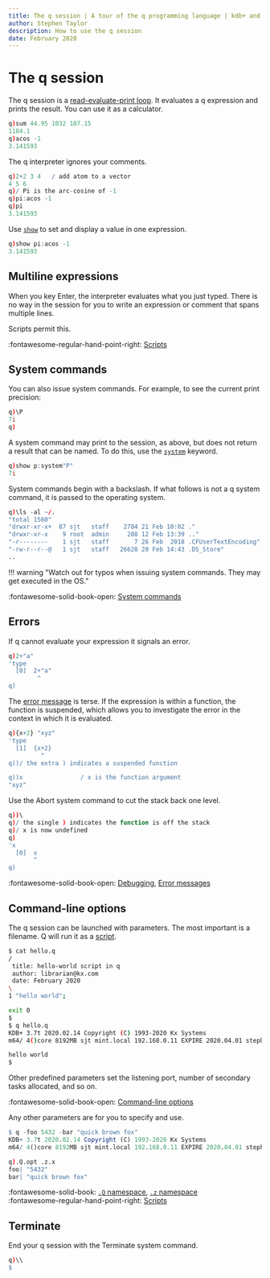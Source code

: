 ```yaml
---
title: The q session | A tour of the q programming language | kdb+ and q documentation
author: Stephen Taylor
description: How to use the q session
date: February 2020
---
```

# The q session



The q session is a [read-evaluate-print loop](https://en.wikipedia.org/wiki/Read%E2%80%93eval%E2%80%93print_loop "Wikipedia").
It evaluates a q expression and prints the result.
You can use it as a calculator.

```q
q)sum 44.95 1032 107.15
1184.1
q)acos -1
3.141593
```

The q interpreter ignores your comments.

```q
q)2+2 3 4   / add atom to a vector
4 5 6
q)/ Pi is the arc-cosine of -1
q)pi:acos -1
q)pi
3.141593
```

Use [`show`](../../ref/show.md) to set and display a value in one expression.

```q
q)show pi:acos -1
3.141593
```


## Multiline expressions

When you key Enter, the interpreter evaluates what you just typed. 
There is no way in the session for you to write an expression or comment that spans multiple lines.

Scripts permit this.

:fontawesome-regular-hand-point-right:
[Scripts](scripts.md)

## System commands

You can also issue system commands.
For example, to see the current print precision:

```q
q)\P
7i
q)
```

A system command may print to the session, as above, but does not return a result that can be named. To do this, use the [`system`](../../ref/system.md) keyword.

```q
q)show p:system"P"
7i
```

System commands begin with a backslash. 
If what follows is not a q system command, it is passed to the operating system. 

```q
q)\ls -al ~/.
"total 1560"
"drwxr-xr-x+  87 sjt   staff    2784 21 Feb 10:02 ."
"drwxr-xr-x    9 root  admin     288 12 Feb 13:39 .."
"-r--------    1 sjt   staff       7 26 Feb  2018 .CFUserTextEncoding"
"-rw-r--r--@   1 sjt   staff   26628 20 Feb 14:43 .DS_Store"
..
```

!!! warning "Watch out for typos when issuing system commands. They may get executed in the OS."

:fontawesome-solid-book-open:
[System commands](../../basics/syscmds.md)

## Errors

If q cannot evaluate your expression it signals an error. 

```q
q)2+"a"
'type
  [0]  2+"a"
        ^
q)
```

The [error message](../../basics/errors.md) is terse.
If the expression is within a function, the function is suspended, which allows you to investigate the error in the context in which it is evaluated. 

```q
q){x+2} "xyz"
'type
  [1]  {x+2}
         ^
q))/ the extra ) indicates a suspended function

q))x                / x is the function argument
"xyz"
```

Use the Abort system command to cut the stack back one level.

```q
q))\
q)/ the single ) indicates the function is off the stack
q)/ x is now undefined 
q)                  
'x
  [0]  x
       ^
q)
```

:fontawesome-solid-book-open:
[Debugging](../../basics/debug.md),
[Error messages](../../basics/errors.md)


## Command-line options

The q session can be launched with parameters.
The most important is a filename. Q will run it as a [script](scripts.md).

```bash
$ cat hello.q
/
 title: hello-world script in q
 author: librarian@kx.com
 date: February 2020
\
1 "hello world";

exit 0
$
$ q hello.q
KDB+ 3.7t 2020.02.14 Copyright (C) 1993-2020 Kx Systems
m64/ 4()core 8192MB sjt mint.local 192.168.0.11 EXPIRE 2020.04.01 stephen@kx.com #55032

hello world
$
```

Other predefined parameters set the listening port, number of secondary tasks allocated, and so on. 

:fontawesome-solid-book-open:
[Command-line options](../../basics/cmdline.md)

Any other parameters are for you to specify and use.

```q
$ q -foo 5432 -bar "quick brown fox"
KDB+ 3.7t 2020.02.14 Copyright (C) 1993-2020 Kx Systems
m64/ 4()core 8192MB sjt mint.local 192.168.0.11 EXPIRE 2020.04.01 stephen@kx.com #55032

q).Q.opt .z.x
foo| "5432"
bar| "quick brown fox"
```

:fontawesome-solid-book:
[`.Q` namespace](../../ref/dotq.md),
[`.z` namespace](../../ref/dotz.md)
<br>
:fontawesome-regular-hand-point-right:
[Scripts](scripts.md)



## Terminate

End your q session with the Terminate system command.

```q
q)\\
$
```